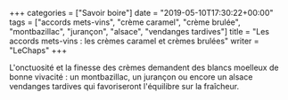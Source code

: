 +++
categories = ["Savoir boire"]
date = "2019-05-10T17:30:22+00:00"
tags = ["accords mets-vins", "crème caramel", "crème brulée", "montbazillac", "jurançon", "alsace", "vendanges tardives"]
title = "Les accords mets-vins : les crèmes caramel et crèmes brulées"
writer = "LeChaps"
+++

L'onctuosité et la finesse des crèmes demandent des blancs moelleux de bonne vivacité : un montbazillac, un jurançon ou encore un alsace vendanges tardives qui favoriseront l'équilibre sur la fraîcheur.